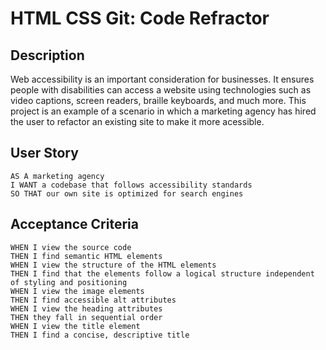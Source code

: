 # HTML CSS Git: Code Refractor

## Description 

Web accessibility is an important consideration for businesses. It ensures people with disabilities can access a website using technologies such as video captions, screen readers, braille keyboards, and much more. This project is an example of a scenario in which a marketing agency has hired the user to refactor an existing site to make it more acessible. 

## User Story

```
AS A marketing agency
I WANT a codebase that follows accessibility standards
SO THAT our own site is optimized for search engines
```

## Acceptance Criteria

```
WHEN I view the source code
THEN I find semantic HTML elements
WHEN I view the structure of the HTML elements
THEN I find that the elements follow a logical structure independent of styling and positioning
WHEN I view the image elements
THEN I find accessible alt attributes
WHEN I view the heading attributes
THEN they fall in sequential order
WHEN I view the title element
THEN I find a concise, descriptive title
```